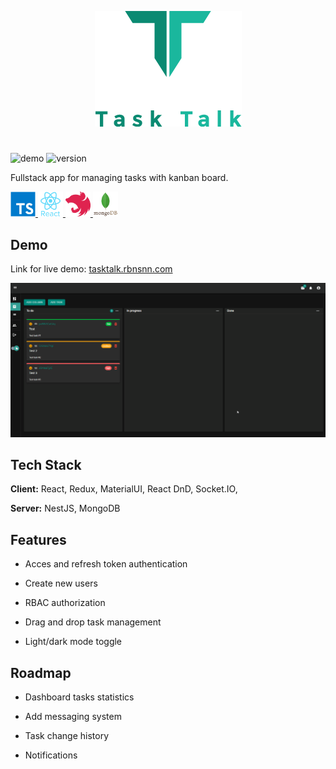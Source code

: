 <p align="center">
    <img src="./client/public/logo.png">
</p>

#

![demo](https://img.shields.io/badge/demo-online-brightgreen) ![version](https://img.shields.io/badge/version-0.2.0-blue)

Fullstack app for managing tasks with kanban board.

<a href="https://www.typescriptlang.org/" target="_blank" rel="noreferrer"> <img src="https://raw.githubusercontent.com/devicons/devicon/master/icons/typescript/typescript-original.svg" alt="typescript" width="40" height="40"/> </a><a href="https://reactjs.org/" target="_blank" rel="noreferrer"> <img src="https://raw.githubusercontent.com/devicons/devicon/master/icons/react/react-original-wordmark.svg" alt="react" width="40" height="40"/> </a><a href="https://nestjs.com/" target="_blank" rel="noreferrer"> <img src="https://raw.githubusercontent.com/devicons/devicon/master/icons/nestjs/nestjs-plain.svg" alt="nestjs" width="40" height="40"/> </a><a href="https://www.mongodb.com/" target="_blank" rel="noreferrer"> <img src="https://raw.githubusercontent.com/devicons/devicon/master/icons/mongodb/mongodb-original-wordmark.svg" alt="mongodb" width="40" height="40"/></a>

## Demo

Link for live demo: [tasktalk.rbnsnn.com](https://tasktalk.rbnsnn.com)

![demo gif](./images/demo.gif)

## Tech Stack

**Client:** React, Redux, MaterialUI, React DnD, Socket.IO,

**Server:** NestJS, MongoDB

## Features

-   Acces and refresh token authentication

-   Create new users

-   RBAC authorization

-   Drag and drop task management

-   Light/dark mode toggle

## Roadmap

-   Dashboard tasks statistics

-   Add messaging system

-   Task change history

-   Notifications
